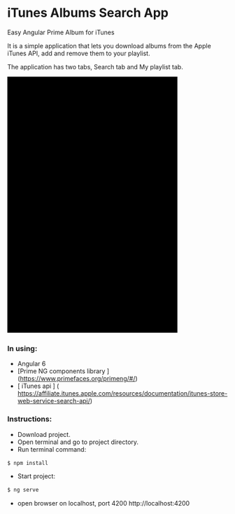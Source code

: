 # iTunes Albums Search App
Easy Angular Prime Album for iTunes

It is a simple application that lets you download albums from the Apple iTunes API, add and remove them to your playlist. 

The application has two tabs, Search tab and My playlist tab.

![screenshot of sample](https://github.com/berryfinn/itunes-album-angular-prime/blob/master/screenshots/album2.gif)

### In using:
* Angular 6
* [Prime NG components library ] (https://www.primefaces.org/primeng/#/)
* [ iTunes api ] ( https://affiliate.itunes.apple.com/resources/documentation/itunes-store-web-service-search-api/)
 
### Instructions:
* Download project.
* Open terminal and go to project directory.
* Run terminal command:
```bash
$ npm install
```
* Start project:
```bash
$ ng serve
```
* open browser on localhost, port 4200
http://localhost:4200
